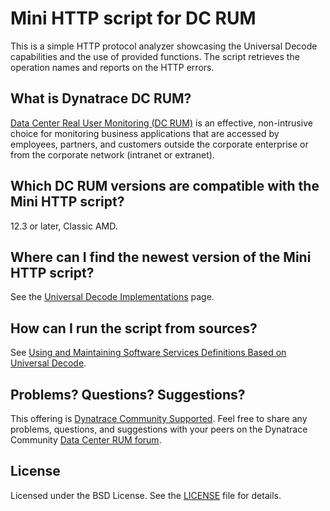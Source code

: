 # Mini HTTP script for DC RUM

This is a simple HTTP protocol analyzer showcasing the Universal Decode capabilities and the use of provided functions. The script retrieves the operation names and reports on the HTTP errors.

## What is Dynatrace DC RUM?

[Data Center Real User Monitoring (DC RUM)](http://www.dynatrace.com/en/data-center-rum/) is an effective, non-intrusive choice for monitoring business applications that are accessed by employees, partners, and customers outside the corporate enterprise or from the corporate network (intranet or extranet).

## Which DC RUM versions are compatible with the Mini HTTP script?

12.3 or later, Classic AMD.

## Where can I find the newest version of the Mini HTTP script?

See the [Universal Decode Implementations](https://community.dynatrace.com/community/display/PUBDCRUM/Universal+Decode+Implementations#UniversalDecodeImplementations-MINIHTTP)
page.

## How can I run the script from sources?

See [Using and Maintaining Software Services Definitions Based on Universal Decode](https://community.dynatrace.com/community/display/DCRUM124/Using+and+Maintaining+Software+Services+Definitions+Based+on+Universal+Decode).

## Problems? Questions? Suggestions?

This offering is [Dynatrace Community Supported](https://community.dynatrace.com/community/display/DL/Support+Levels#SupportLevels-Communitysupported/NotSupportedbyDynatrace(providedbyacommunitymember)).
Feel free to share any problems, questions, and suggestions with your peers on the Dynatrace Community
[Data Center RUM forum](https://answers.dynatrace.com/spaces/160/index.html).

## License

Licensed under the BSD License. See the [LICENSE](LICENSE) file for details.